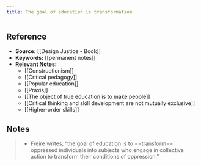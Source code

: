```yaml
---
title: The goal of education is transformation
---
```

## Reference
- **Source:** [[Design Justice - Book]]
- **Keywords:** [[permanent notes]]
- **Relevant Notes:** 
	- [[Constructionism]]
	- [[Critical pedagogy]]
	- [[Popular education]]
	- [[Praxis]]
	- [[The object of true education is to make people]]
	- [[Critical thinking and skill development are not mutually exclusive]]
	- [[Higher-order skills]]

## Notes
> - Freire writes, “the goal of education is to ==transform== oppressed individuals into subjects who engage in collective action to transform their conditions of oppression.”
